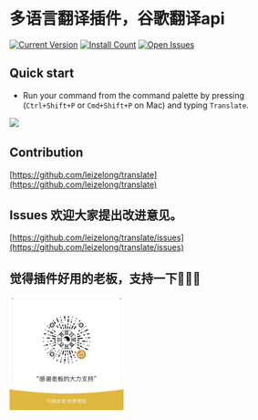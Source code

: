 # 多语言翻译插件，谷歌翻译api

[![Current Version](https://vsmarketplacebadge.apphb.com/version/leizl.translate.svg)](https://marketplace.visualstudio.com/items?itemName=leizl.translate)
[![Install Count](https://vsmarketplacebadge.apphb.com/installs/leizl.translate.svg)](https://marketplace.visualstudio.com/items?itemName=leizl.translate)
[![Open Issues](https://vsmarketplacebadge.apphb.com/rating/leizl.translate.svg)](https://marketplace.visualstudio.com/items?itemName=leizl.translate)

## Quick start

* Run your command from the command palette by pressing (`Ctrl+Shift+P` or `Cmd+Shift+P` on Mac) and typing `Translate`.

![](https://github.com/leizelong/translate/blob/master/media/action_0.gif?raw=true)

## Contribution
[https://github.com/leizelong/translate](https://github.com/leizelong/translate)

## Issues 欢迎大家提出改进意见。
[https://github.com/leizelong/translate/issues](https://github.com/leizelong/translate/issues)

## 觉得插件好用的老板，支持一下🚀🚀🚀
<img width="200" alt="好人一生平安" src="https://github.com/leizelong/translate/blob/master/media/support.png?raw=true">

